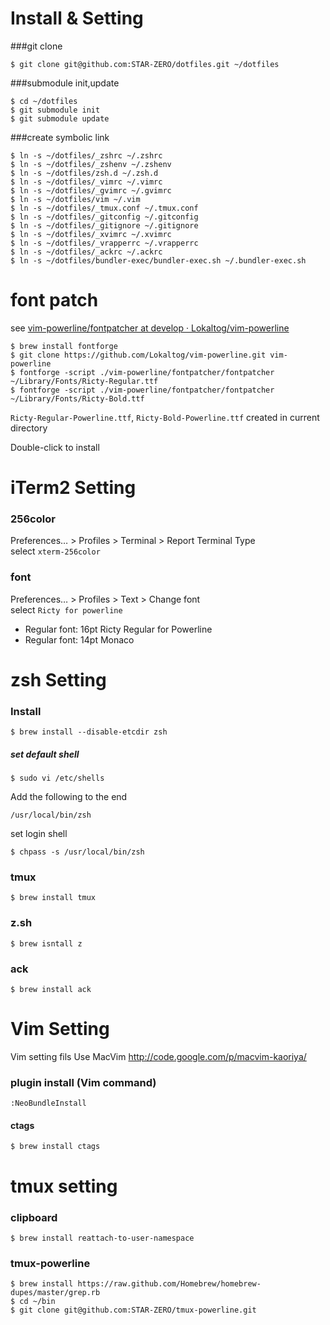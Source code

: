 # Install & Setting
###git clone

```
$ git clone git@github.com:STAR-ZERO/dotfiles.git ~/dotfiles
```

###submodule init,update

```
$ cd ~/dotfiles
$ git submodule init
$ git submodule update
```

###create symbolic link

```
$ ln -s ~/dotfiles/_zshrc ~/.zshrc
$ ln -s ~/dotfiles/_zshenv ~/.zshenv
$ ln -s ~/dotfiles/zsh.d ~/.zsh.d
$ ln -s ~/dotfiles/_vimrc ~/.vimrc
$ ln -s ~/dotfiles/_gvimrc ~/.gvimrc
$ ln -s ~/dotfiles/vim ~/.vim
$ ln -s ~/dotfiles/_tmux.conf ~/.tmux.conf
$ ln -s ~/dotfiles/_gitconfig ~/.gitconfig
$ ln -s ~/dotfiles/_gitignore ~/.gitignore
$ ln -s ~/dotfiles/_xvimrc ~/.xvimrc
$ ln -s ~/dotfiles/_vrapperrc ~/.vrapperrc
$ ln -s ~/dotfiles/_ackrc ~/.ackrc
$ ln -s ~/dotfiles/bundler-exec/bundler-exec.sh ~/.bundler-exec.sh
```

# font patch
see [vim-powerline/fontpatcher at develop · Lokaltog/vim-powerline](https://github.com/Lokaltog/vim-powerline/tree/develop/fontpatcher)

```
$ brew install fontforge
$ git clone https://github.com/Lokaltog/vim-powerline.git vim-powerline
$ fontforge -script ./vim-powerline/fontpatcher/fontpatcher ~/Library/Fonts/Ricty-Regular.ttf
$ fontforge -script ./vim-powerline/fontpatcher/fontpatcher ~/Library/Fonts/Ricty-Bold.ttf
```

`Ricty-Regular-Powerline.ttf`, `Ricty-Bold-Powerline.ttf` created in current directory

Double-click to install

# iTerm2 Setting
### 256color
Preferences… > Profiles > Terminal > Report Terminal Type  
select `xterm-256color`

### font
Preferences… > Profiles > Text > Change font  
select `Ricty for powerline`

- Regular font: 16pt Ricty Regular for Powerline
- Regular font: 14pt Monaco

# zsh Setting

### Install

```
$ brew install --disable-etcdir zsh 
```

##### set default shell

```
$ sudo vi /etc/shells
```

Add the following to the end

```
/usr/local/bin/zsh
```

set login shell

```
$ chpass -s /usr/local/bin/zsh
```

### tmux

```
$ brew install tmux
```

### z.sh

```
$ brew isntall z
```

### ack

```
$ brew install ack
```

# Vim Setting
Vim setting fils
Use MacVim http://code.google.com/p/macvim-kaoriya/

### plugin install (Vim command)

```
:NeoBundleInstall
```

#### ctags

```
$ brew install ctags
```

# tmux setting
### clipboard

```
$ brew install reattach-to-user-namespace
```

### tmux-powerline

```
$ brew install https://raw.github.com/Homebrew/homebrew-dupes/master/grep.rb
$ cd ~/bin
$ git clone git@github.com:STAR-ZERO/tmux-powerline.git
```

